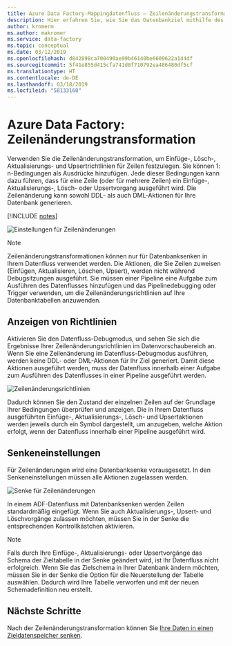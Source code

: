 ```yaml
---
title: Azure Data Factory-Mappingdatenfluss – Zeilenänderungstransformation
description: Hier erfahren Sie, wie Sie das Datenbankziel mithilfe des Azure Data Factory-Mappingdatenflusses für die Zeilenänderungstransformation aktualisieren.
author: kromerm
ms.author: makromer
ms.service: data-factory
ms.topic: conceptual
ms.date: 03/12/2019
ms.openlocfilehash: d842898ca700490ae99b46140be6609622a144df
ms.sourcegitcommit: 5f41e855d415cfa741d8f710792ea486480df5cf
ms.translationtype: HT
ms.contentlocale: de-DE
ms.lasthandoff: 03/18/2019
ms.locfileid: "58133160"
---
```

# <a name="azure-data-factory-alter-row-transformation"></a>Azure Data Factory: Zeilenänderungstransformation

Verwenden Sie die Zeilenänderungstransformation, um Einfüge-, Lösch-, Aktualisierungs- und Upsertrichtlinien für Zeilen festzulegen. Sie können 1: n-Bedingungen als Ausdrücke hinzufügen. Jede dieser Bedingungen kann dazu führen, dass für eine Zeile (oder für mehrere Zeilen) ein Einfüge-, Aktualisierungs-, Lösch- oder Upsertvorgang ausgeführt wird. Die Zeilenänderung kann sowohl DDL- als auch DML-Aktionen für Ihre Datenbank generieren.

[!INCLUDE [notes](../../includes/data-factory-data-flow-preview.md)]

![Einstellungen für Zeilenänderungen](media/data-flow/alter-row1.png "Einstellungen für Zeilenänderungen")

> [!NOTE]
> Zeilenänderungstransformationen können nur für Datenbanksenken in Ihrem Datenfluss verwendet werden. Die Aktionen, die Sie Zeilen zuweisen (Einfügen, Aktualisieren, Löschen, Upsert), werden nicht während Debugsitzungen ausgeführt. Sie müssen einer Pipeline eine Aufgabe zum Ausführen des Datenflusses hinzufügen und das Pipelinedebugging oder Trigger verwenden, um die Zeilenänderungsrichtlinien auf Ihre Datenbanktabellen anzuwenden.

## <a name="view-policies"></a>Anzeigen von Richtlinien

Aktivieren Sie den Datenfluss-Debugmodus, und sehen Sie sich die Ergebnisse Ihrer Zeilenänderungsrichtlinien im Datenvorschaubereich an. Wenn Sie eine Zeilenänderung im Datenfluss-Debugmodus ausführen, werden keine DDL- oder DML-Aktionen für Ihr Ziel generiert. Damit diese Aktionen ausgeführt werden, muss der Datenfluss innerhalb einer Aufgabe zum Ausführen des Datenflusses in einer Pipeline ausgeführt werden.

![Zeilenänderungsrichtlinien](media/data-flow/alter-row3.png "Zeilenänderungsrichtlinien")

Dadurch können Sie den Zustand der einzelnen Zeilen auf der Grundlage Ihrer Bedingungen überprüfen und anzeigen. Die in Ihrem Datenfluss ausgeführten Einfüge-, Aktualisierungs-, Lösch- und Upsertaktionen werden jeweils durch ein Symbol dargestellt, um anzugeben, welche Aktion erfolgt, wenn der Datenfluss innerhalb einer Pipeline ausgeführt wird.

## <a name="sink-settings"></a>Senkeneinstellungen

Für Zeilenänderungen wird eine Datenbanksenke vorausgesetzt. In den Senkeneinstellungen müssen alle Aktionen zugelassen werden.

![Senke für Zeilenänderungen](media/data-flow/alter-row2.png "Senke für Zeilenänderungen")

In einem ADF-Datenfluss mit Datenbanksenken werden Zeilen standardmäßig eingefügt. Wenn Sie auch Aktualisierungs-, Upsert- und Löschvorgänge zulassen möchten, müssen Sie in der Senke die entsprechenden Kontrollkästchen aktivieren.

> [!NOTE]
> Falls durch Ihre Einfüge-, Aktualisierungs- oder Upsertvorgänge das Schema der Zieltabelle in der Senke geändert wird, ist Ihr Datenfluss nicht erfolgreich. Wenn Sie das Zielschema in Ihrer Datenbank ändern möchten, müssen Sie in der Senke die Option für die Neuerstellung der Tabelle auswählen. Dadurch wird Ihre Tabelle verworfen und mit der neuen Schemadefinition neu erstellt.

## <a name="next-steps"></a>Nächste Schritte

Nach der Zeilenänderungstransformation können Sie [Ihre Daten in einen Zieldatenspeicher senken](data-flow-sink.md).
